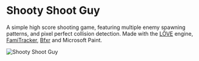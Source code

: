 # Shooty Shoot Guy
A simple high score shooting game, featuring multiple enemy spawning patterns, and pixel perfect collision detection.
Made with the [LÖVE](https://love2d.org/) engine, [FamiTracker](http://famitracker.com/), [Bfxr](http://www.bfxr.net/) and Microsoft Paint.

![Shooty Shoot Guy](https://0x0.st/u4g.png)
